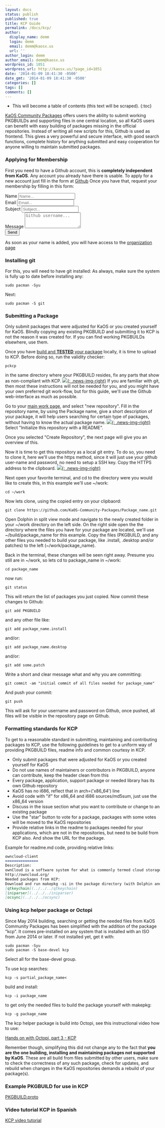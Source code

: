 ```yaml
---
layout: docs
status: publish
published: true
title: KCP Guide
permalink: /docs/kcp/
author:
  display_name: demm
  login: demm
  email: demm@kaosx.us
  url: ''
author_login: demm
author_email: demm@kaosx.us
wordpress_id: 1051
wordpress_url: http://kaosx.us/?page_id=1051
date: '2014-01-09 18:41:30 -0500'
date_gmt: '2014-01-09 18:41:30 -0500'
categories: []
tags: []
comments: []
---
```

* This will become a table of contents (this text will be scraped).
{:toc}

<a title="KaOS-Community-Packages" href="https://github.com/KaOS-Community-Packages">KaOS Community Packages</a> offers users the ability to submit working PKGBUILDs and supporting files in one central location, so all KaOS users can benefit with easy building of packages missing in the official repositories. Instead of writing all new scripts for this, Github is used as frontend. This gives a very powerful and secure interface, with good search functions, complete history for anything submitted and easy cooperation for anyone willing to maintain submitted packages.

### Applying for Membership
First you need to have a Github account, this is **completely independent from KaOS**. Any account you already have there is usable. To apply for a new account just fill in the form at <a title="Github" href="https://github.com/">Github</a>
Once you have that, request your membership by filling in this form: 

<form class="form-group" role="form" action="http://formspree.io/veritasfarm@gmail.com" method="POST">
    <div class="form-group">
        <label for="name">Name</label>
        <input name="name" id="name" placeholder="Name..." class="form-control" type="text" required>
    </div>
    <div class="form-group">
        <label for="email">Email</label>
        <input name="email" id="email" placeholder="Email..." class="form-control" type="email" required>
    </div>
    <div class="form-group">
        <label for="subject">Subject</label>
        <input name="subject" id="subject" placeholder="Subject..." class="form-control" type="text" required>
    </div>
    <div class="form-group">
        <label for="message">Message</label>
        <textarea name="message" id="message" placeholder="Github username..." class="form-control" rows="3" cols="20"></textarea>
    </div>
    <div class="form-group">
        <input value="Send" class="form-control" type="submit">
        <input type="hidden" name="_next" value="/docs/kcp_submit/" />
    </div>
</form>

As soon as your name is added, you will have access to the <a href="https://github.com/organizations/KaOS-Community-Packages/">organization page</a>

### Installing git
For this, you will need to have git installed:
As always, make sure the system is fully up to date before installing any:

```
sudo pacman -Syu
```
Next:

```
sudo pacman -S git
```

### Submitting a Package
Only submit packages that were adjusted for KaOS or you created yourself for KaOS. Blindly copying any existing PKGBUILD and submitting it to KCP is not the reason it was created for. If you can find working PKGBUILDs elsewhere, use them.

Once you have [build and **TESTED** your package](/docs/package/) locally, it is time to upload to KCP.  Before doing so, run the validity checker:

```
pckcp
```
in the same directory where your PKGBUILD resides, fix any parts that show as non-compliant with KCP. 
[![](/wp-content/uploads/2014/01/snapshot22.png){: .news-img-right}](/wp-content/uploads/2014/01/snapshot22.png) 
If you are familiar with git, then most these instructions will not be needed for you, and you might have your own preferred git work-flow, but for this guide, we'll use the Github web-interface as much as possible.

Go to your [main work page](https://github.com/organizations/KaOS-Community-Packages), and select "new repository". Fill in the repository name, by using the Package name, give a short description of your package, it will help users searching for certain type of packages, without having to know the actual package name.
[![](/wp-content/uploads/2014/01/snapshot31.png){: .news-img-right}](/wp-content/uploads/2014/01/snapshot31.png)
Select "Initialize this repository with a README".

Once you selected "Create Repository", the next page will give you an overview of this.

Now it is time to get this repository as a local git entry. To do so, you need to clone it, here we'll use the https method, since it will just use your github user-name and password, no need to setup a SSH key. Copy the HTTPS address to the clipboard.
[![](/wp-content/uploads/2014/01/snapshot4.png){: .news-img-right}](/wp-content/uploads/2014/01/snapshot4.png)

Next open your favorite terminal, and cd to the directory were you would like to create this, in this example we'll use ~/work:

```
cd ~/work
```
Now lets clone, using the copied entry on your clipbaord:

```
git clone https://github.com/KaOS-Community-Packages/Package_name.git
```

Open Dolphin in split view mode and navigate to the newly created folder in your ~/work directory on the left side. On the right side open the the directory where the files you have for your package are located, we'll use ~/build/package_name for this example. Copy the files (PKGBUILD, and any other files you needed to build your package, like .install, .desktop and/or patches) to the left (~/work/package_name).

Back in the terminal, these changes will be seen right away. Presume you still are in ~/work, so lets cd to package_name in ~/work:

```
cd package_name
```
now run:

```
git status
```
This will return the list of packages you just copied.
Now commit these changes to Github:

```
git add PKGBUILD
```
and any other file like:

```
git add package_name.install
```
and/or:

```
git add package_name.desktop
```
and/or:

```
git add some.patch
```
Write a short and clear message what and why you are committing:

```
git commit -am "initial commit of all files needed for package_name"
```
And push your commit:

```
git push
```
This will ask for your username and password on Github, once pushed, all files will be visible in the repository page on Github.

### Formatting standards for KCP
To get to a reasonable standard in submitting, maintaining and contributing packages to KCP, use the following guidelines to get to a uniform way of providing PKGBUILD files, readme info and common courtesy in KCP.


* Only submit packages that were adjusted for KaOS or you created yourself for KaOS
* Do not use names of maintainers or contributors in PKGBUILD, anyone can contribute, keep the header clean from this
* Every package, application, support package or needed library has its own Github repository
* KaOS has no i686, reflect that in arch=('x86_64') line
* Avoid code with "if" for x86_64 and i686 sources/md5sum, just use the x86_64 version
* Discuss in the issue section what you want to contribute or change to an existing package
* Use the "star" button to vote for a package, packages with some votes will be moved to the KaOS repositories
* Provide relative links in the readme to packages needed for your applications, which are not in the repositories, but need to be build from KCP also. And show the URL for the package.

Example for readme.md code, providing relative links:

```markdown
owncloud-client
===============
Description:
ownCloud is a software system for what is commonly termed cloud storage, for your personal Server.
http://owncloud.org/
Needed packages from KCP:
Download and run makepkg -si in the package directory (with Dolphin and F4):
[qtkeychain](../../../qtkeychain)
[iniparser](../../../iniparser)
[ocsync](../../../ocsync)
```

### Using kcp helper package or Octopi
Since May 2014 building, searching or getting the needed files from KaOS Community Packages has been simplified with the addition of the package "kcp". It comes pre-installed on any system that is installed with an ISO from June 2014 or later.
If not installed yet, get it with:

```
sudo pacman -Syu
sudo pacman -S base-devel kcp
```
Select all for the base-devel group.

To use kcp
searches:

```
kcp -s partial_package_name<
```
build and install:

```
kcp -i package_name
```
to get only the needed files to build the package yourself with makepkg:

```
kcp -g package_name
```
The kcp helper package is build into Octopi, see this instructional video how to use:

[Hands on with Octopi, part 3 - KCP](http://kaosx.us/media/octopi_kcp.webm)

Remember though, simplifying this did not change any to the fact that **you are the one building, installing and maintaining packages not supported by KaOS**. These are all build from files submitted by other users, make sure to check the correctness of any such package, check for updates, and rebuild when changes in the KaOS repositories demands a rebuild of your package(s).

### Example PKGBUILD for use in KCP
[PKGBUILD.proto](http://kaosx.us/media/kaos-pkgbuild-proto.txt)

### Video tutorial KCP in Spanish
[KCP video tutorial](https://www.youtube.com/v/4DIMhgZpfqQ&autoplay=1)
